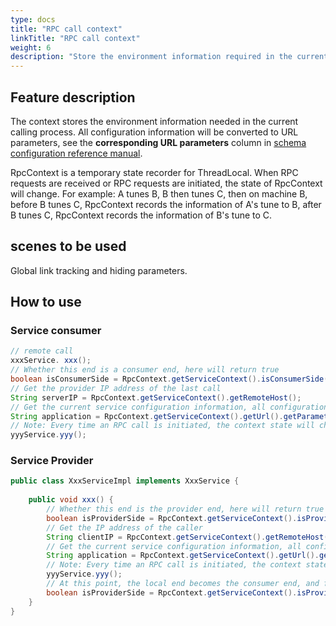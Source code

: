 ```yaml
---
type: docs
title: "RPC call context"
linkTitle: "RPC call context"
weight: 6
description: "Store the environment information required in the current calling process through the context"
---
```

## Feature description
The context stores the environment information needed in the current calling process. All configuration information will be converted to URL parameters, see the **corresponding URL parameters** column in [schema configuration reference manual](../../../reference-manual/config/properties/).

RpcContext is a temporary state recorder for ThreadLocal. When RPC requests are received or RPC requests are initiated, the state of RpcContext will change. For example: A tunes B, B then tunes C, then on machine B, before B tunes C, RpcContext records the information of A's tune to B, after B tunes C, RpcContext records the information of B's tune to C.

## scenes to be used
Global link tracking and hiding parameters.

## How to use

### Service consumer
```java
// remote call
xxxService. xxx();
// Whether this end is a consumer end, here will return true
boolean isConsumerSide = RpcContext.getServiceContext().isConsumerSide();
// Get the provider IP address of the last call
String serverIP = RpcContext.getServiceContext().getRemoteHost();
// Get the current service configuration information, all configuration information will be converted into URL parameters
String application = RpcContext.getServiceContext().getUrl().getParameter("application");
// Note: Every time an RPC call is initiated, the context state will change
yyyService.yyy();
```

### Service Provider
```java
public class XxxServiceImpl implements XxxService {
 
    public void xxx() {
        // Whether this end is the provider end, here will return true
        boolean isProviderSide = RpcContext.getServiceContext().isProviderSide();
        // Get the IP address of the caller
        String clientIP = RpcContext.getServiceContext().getRemoteHost();
        // Get the current service configuration information, all configuration information will be converted into URL parameters
        String application = RpcContext.getServiceContext().getUrl().getParameter("application");
        // Note: Every time an RPC call is initiated, the context state will change
        yyyService.yyy();
        // At this point, the local end becomes the consumer end, and false will be returned here
        boolean isProviderSide = RpcContext.getServiceContext().isProviderSide();
    }
}
```